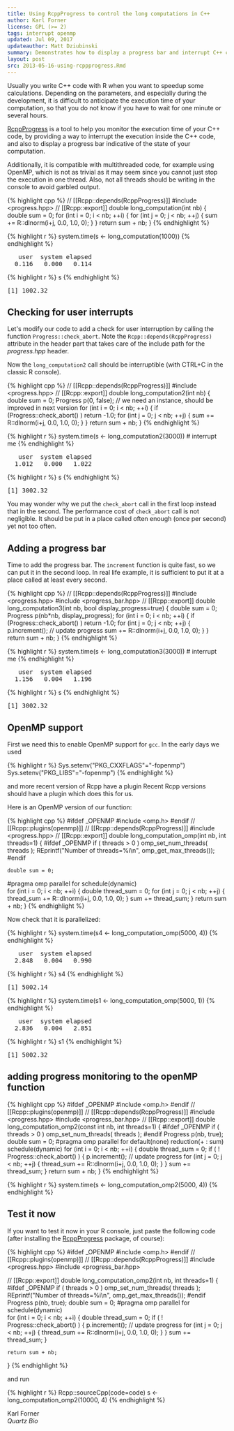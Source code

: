 ```yaml
---
title: Using RcppProgress to control the long computations in C++
author: Karl Forner
license: GPL (>= 2)
tags: interrupt openmp
updated: Jul 09, 2017
updateauthor: Matt Dziubinski
summary: Demonstrates how to display a progress bar and interrupt C++ code.
layout: post
src: 2013-05-16-using-rcppprogress.Rmd
---
```



Usually you write C++ code with R when you want to speedup some calculations.
Depending on the parameters, and especially during the development, it is
difficult to anticipate the execution time of your computation, so that you
do not know if you have to wait for one minute or several hours.

[RcppProgress](http://cran.r-project.org/web/packages/RcppProgress/index.html) 
is a tool to help you monitor the execution time of your C++ code, by
providing a way to interrupt the execution inside the C++ code, and also to
display a progress bar indicative of the state of your computation.

Additionally, it is compatible with multithreaded code, for example using
OpenMP, which is not as trivial as it may seem since you cannot just stop the
execution in one thread. Also, not all threads should be writing in the console
to avoid garbled output.
 

{% highlight cpp %}
// [[Rcpp::depends(RcppProgress)]]
#include <progress.hpp>
// [[Rcpp::export]]
double long_computation(int nb) {
    double sum = 0;
    for (int i = 0; i < nb; ++i) {
        for (int j = 0; j < nb; ++j) {
	    sum += R::dlnorm(i+j, 0.0, 1.0, 0);
	}
    }
    return sum + nb;
}
{% endhighlight %}


{% highlight r %}
    system.time(s  <- long_computation(1000))
{% endhighlight %}



<pre class="output">
   user  system elapsed 
  0.116   0.000   0.114 
</pre>



{% highlight r %}
    s
{% endhighlight %}



<pre class="output">
[1] 1002.32
</pre>


## Checking for user interrupts

Let's modify our code to add a check for user interruption by calling the function
`Progress::check_abort`.  Note the `Rcpp::depends(RcppProgress)` attribute in
the header part that takes care of the include path for the *progress.hpp*
header.

Now the `long_computation2` call should be interruptible (with CTRL+C in the
classic R console).


{% highlight cpp %}
// [[Rcpp::depends(RcppProgress)]]
#include <progress.hpp>
// [[Rcpp::export]]
double long_computation2(int nb) {
    double sum = 0;
    Progress p(0, false); // we need an instance, should be improved in next version
    for (int i = 0; i < nb; ++i) {
        if (Progress::check_abort() )
            return -1.0;
  	for (int j = 0; j < nb; ++j) {
	    sum += R::dlnorm(i+j, 0.0, 1.0, 0);
	}
    }
    return sum + nb;
}
{% endhighlight %}


{% highlight r %}
    system.time(s  <- long_computation2(3000)) # interrupt me
{% endhighlight %}



<pre class="output">
   user  system elapsed 
  1.012   0.000   1.022 
</pre>



{% highlight r %}
    s
{% endhighlight %}



<pre class="output">
[1] 3002.32
</pre>


You may wonder why we put the `check_abort` call in the first loop instead
that in the second.  The performance cost of `check_abort` call is not
negligible. It should be put in a place called often enough (once per
second) yet not too often.

 
## Adding a progress bar
  
Time to add the progress bar. The `increment` function is quite fast, so we
can put it in the second loop.  In real life example, it is sufficient to put
it at a place called at least every second.
 

{% highlight cpp %}
// [[Rcpp::depends(RcppProgress)]]
#include <progress.hpp>
#include <progress_bar.hpp>
// [[Rcpp::export]]
double long_computation3(int nb, bool display_progress=true) {
    double sum = 0;
    Progress p(nb*nb, display_progress);
    for (int i = 0; i < nb; ++i) {
        if (Progress::check_abort() )
            return -1.0;
        for (int j = 0; j < nb; ++j) {
            p.increment(); // update progress
	    sum += R::dlnorm(i+j, 0.0, 1.0, 0);
	}
    }
    return sum + nb;
}
{% endhighlight %}


{% highlight r %}
    system.time(s  <- long_computation3(3000)) # interrupt me
{% endhighlight %}



<pre class="output">
   user  system elapsed 
  1.156   0.004   1.196 
</pre>



{% highlight r %}
    s
{% endhighlight %}



<pre class="output">
[1] 3002.32
</pre>

## OpenMP support

First we need this to enable OpenMP support for `gcc`. In the early days we used


{% highlight r %}
Sys.setenv("PKG_CXXFLAGS"="-fopenmp")
Sys.setenv("PKG_LIBS"="-fopenmp")
{% endhighlight %}

and more recent version of Rcpp have a plugin
Recent Rcpp versions should have a plugin which does this for us.

Here is an OpenMP version of our function:


{% highlight cpp %}
#ifdef _OPENMP
#include <omp.h>
#endif
// [[Rcpp::plugins(openmp)]]
// [[Rcpp::depends(RcppProgress)]]
#include <progress.hpp>
// [[Rcpp::export]]
double long_computation_omp(int nb, int threads=1) {
#ifdef _OPENMP
    if ( threads > 0 )
        omp_set_num_threads( threads );
    REprintf("Number of threads=%i\n", omp_get_max_threads());
#endif
 
    double sum = 0;
#pragma omp parallel for schedule(dynamic)   
    for (int i = 0; i < nb; ++i) {
        double thread_sum = 0;
  	for (int j = 0; j < nb; ++j) {
	    thread_sum += R::dlnorm(i+j, 0.0, 1.0, 0);
	}
        sum += thread_sum;
    }
    return sum + nb;
}
{% endhighlight %}

Now check that it is parallelized:

{% highlight r %}
    system.time(s4 <- long_computation_omp(5000, 4))
{% endhighlight %}



<pre class="output">
   user  system elapsed 
  2.848   0.004   0.990 
</pre>



{% highlight r %}
    s4
{% endhighlight %}



<pre class="output">
[1] 5002.14
</pre>



{% highlight r %}
    system.time(s1 <- long_computation_omp(5000, 1))
{% endhighlight %}



<pre class="output">
   user  system elapsed 
  2.836   0.004   2.851 
</pre>



{% highlight r %}
    s1
{% endhighlight %}



<pre class="output">
[1] 5002.32
</pre>

## adding progress monitoring to the openMP function


{% highlight cpp %}
#ifdef _OPENMP
#include <omp.h>
#endif
// [[Rcpp::plugins(openmp)]]
// [[Rcpp::depends(RcppProgress)]]
#include <progress.hpp>
#include <progress_bar.hpp>
// [[Rcpp::export]]
double long_computation_omp2(const int nb, int threads=1) {
#ifdef _OPENMP
    if ( threads > 0 )
        omp_set_num_threads( threads );
#endif
    Progress p(nb, true);
    double sum = 0;
#pragma omp parallel for default(none) reduction(+ : sum) schedule(dynamic)
    for (int i = 0; i < nb; ++i) {
        double thread_sum = 0;
        if ( ! Progress::check_abort() ) {
            p.increment(); // update progress
            for (int j = 0; j < nb; ++j) {
                thread_sum += R::dlnorm(i+j, 0.0, 1.0, 0);
            }
        }
        sum += thread_sum;
    }
    return sum + nb;
}
{% endhighlight %}


{% highlight r %}
system.time(s <- long_computation_omp2(5000, 4))
{% endhighlight %}

## Test it now

If you want to test it now in your R console, just paste the following code
(after installing the 
[RcppProgress](http://cran.r-project.org/web/packages/RcppProgress/index.html)
package, of course):


{% highlight cpp %}
#ifdef _OPENMP
#include <omp.h>
#endif
// [[Rcpp::plugins(openmp)]]
// [[Rcpp::depends(RcppProgress)]]
#include <progress.hpp>
#include <progress_bar.hpp>

// [[Rcpp::export]]
double long_computation_omp2(int nb, int threads=1) {
#ifdef _OPENMP
    if ( threads > 0 )
        omp_set_num_threads( threads );
    REprintf("Number of threads=%i\\n", omp_get_max_threads());
#endif
    Progress p(nb, true);
    double sum = 0;
#pragma omp parallel for schedule(dynamic)   
    for (int i = 0; i < nb; ++i) {
        double thread_sum = 0;
        if ( ! Progress::check_abort() ) {
            p.increment(); // update progress
            for (int j = 0; j < nb; ++j) {
                thread_sum += R::dlnorm(i+j, 0.0, 1.0, 0);
            }
        }
        sum += thread_sum;
    }
  
    return sum + nb;
}
{% endhighlight %}

and run


{% highlight r %}
Rcpp::sourceCpp(code=code)
s <- long_computation_omp2(10000, 4)
{% endhighlight %}



Karl Forner  
*Quartz Bio*
